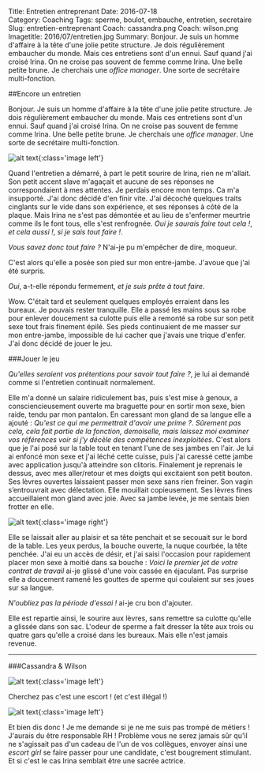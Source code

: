 Title: Entretien entreprenant 
Date: 2016-07-18  
Category: Coaching
Tags: sperme, boulot, embauche, entretien, secretaire
Slug: entretien-entreprenant
Coach: cassandra.png
Coach: wilson.png
Imagetitle: 2016/07/entretien.jpg
Summary: Bonjour. Je suis un homme d'affaire à la tête d'une jolie petite structure. Je dois régulièrement embaucher du monde. Mais ces entretiens sont d'un ennui. Sauf quand j'ai croisé Irina. On ne croise pas souvent de femme comme Irina. Une belle petite brune. Je cherchais une *office manager*. Une sorte de secrétaire multi-fonction. 

##Encore un entretien

Bonjour. Je suis un homme d'affaire à la tête d'une jolie petite structure. Je dois régulièrement embaucher du monde. Mais ces entretiens sont d'un ennui. Sauf quand j'ai croisé Irina. On ne croise pas souvent de femme comme Irina. Une belle petite brune. Je cherchais une *office manager*. Une sorte de secrétaire multi-fonction. 

![alt text](/theme/images/2016/07/irina.jpg "Irina"){:class='image left'}


Quand l'entretien a démarré, à part le petit sourire de Irina, rien ne m'allait. Son petit accent slave m'agaçait et aucune de ses réponses ne correspondaient à mes attentes. Je perdais encore mon temps. Ca m'a insupporté. J'ai donc décidé d'en finir vite. J'ai décoché quelques traits cinglants sur le vide dans son expérience, et ses réponses à côté de la plaque. Mais Irina ne s'est pas démontée et au lieu de s'enfermer meurtrie comme ils le font tous, elle s'est renfrognée. *Oui je saurais faire tout cela !*, *et cela aussi !*, *si je sais tout faire !*.    

*Vous savez donc tout faire ?* N'ai-je pu m'empêcher de dire, moqueur. 

C'est alors qu'elle a posée son pied sur mon entre-jambe. J'avoue que j'ai été surpris. 

*Oui*, a-t-elle répondu fermement, *et je suis prête à tout faire*. 

Wow. C'était tard et seulement quelques employés erraient dans les bureaux. Je pouvais rester tranquille. Elle a passé les mains sous sa robe pour enlever doucement sa culotte puis elle a remonté sa robe sur son petit sexe tout frais finement épilé. Ses pieds continuaient de me masser sur mon entre-jambe, impossible de lui cacher que j'avais une trique d'enfer. J'ai donc décidé de jouer le jeu. 

###Jouer le jeu

*Qu'elles seraient vos prétentions pour savoir tout faire ?*, je lui ai demandé comme si l'entretien continuait normalement. 

Elle m'a donné un salaire ridiculement bas, puis s'est mise à genoux, a consciencieusement ouverte ma braguette pour en sortir mon sexe, bien raide, tendu par mon pantalon. En caressant mon gland de sa langue elle a ajouté : *Qu'est ce qui me permettrait d'avoir une prime ?*. *Sûrement pas cela, cela fait partie de la fonction, demoiselle, mais laissez moi examiner vos références voir si j'y décèle des compétences inexploitées*. C'est alors que je l'ai posé sur la table tout en tenant l'une de ses jambes en l'air. Je lui ai enfoncé mon sexe et j'ai léché cette cuisse, puis j'ai caressé cette jambe avec application jusqu'à atteindre son clitoris. Finalement je reprenais le dessus, avec mes aller/retour et mes doigts qui excitaient son petit bouton. Ses lèvres ouvertes laissaient passer mon sexe sans rien freiner. Son vagin s’entrouvrait avec délectation. Elle mouillait copieusement. Ses lèvres fines accueillaient mon gland avec joie. Avec sa jambe levée, je me sentais bien frotter en elle. 

![alt text](/theme/images/2016/07/entretien-irina.gif "Entretien Irina"){:class='image right'}

Elle se laissait aller au plaisir et sa tête penchait et se secouait sur le bord de la table. Les yeux perdus, la bouche ouverte, la nuque courbée, la tête penchée. J'ai eu un accès de désir, et j'ai saisi l'occasion pour rapidement placer mon sexe à moitié dans sa bouche : *Voici le premier jet de votre contrat de travail* ai-je glissé d'une voix cassée en éjaculant. Pas surprise elle a doucement ramené les gouttes de sperme qui coulaient sur ses joues sur sa langue. 

*N'oubliez pas la période d'essai !* ai-je cru bon d'ajouter. 

Elle est repartie ainsi, le sourire aux lèvres, sans remettre sa culotte qu'elle a glissée dans son sac. L'odeur de sperme a fait dresser la tête aux trois ou quatre gars qu'elle a croisé dans les bureaux. Mais elle n'est jamais revenue. 

---

###Cassandra & Wilson

![alt text](/theme/images/cassandra.png "Cassandra"){:class='image left'}

Cherchez pas c'est une escort ! (et c'est illégal !) 

![alt text](/theme/images/wilson.png "Wilson"){:class='image left'}

Et bien dis donc ! Je me demande si je ne me suis pas trompé de métiers ! J'aurais du être responsable RH ! Problème vous ne serez jamais sûr qu'il ne s'agissait pas d'un cadeau de l'un de vos collègues, envoyer ainsi une *escort girl* se faire passer pour une candidate, c'est bougrement stimulant. Et si c'est le cas Irina semblait être une sacrée actrice.



